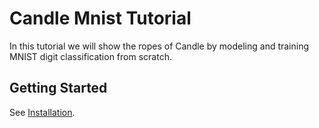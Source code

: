# Candle Mnist Tutorial

In this tutorial we will show the ropes of Candle by modeling and training
MNIST digit classification from scratch.

## Getting Started

See [Installation](../installation.md).
